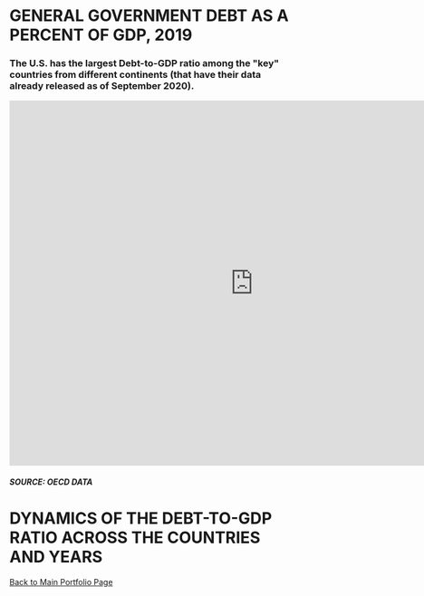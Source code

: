 
# GENERAL GOVERNMENT DEBT AS A PERCENT OF GDP, 2019

### The U.S. has the largest Debt-to-GDP ratio among the "key" countries from different continents (that have their data already released as of September 2020).

<iframe src="https://data.oecd.org/chart/65u7" width="860" height="645" style="border: 0" mozallowfullscreen="true" webkitallowfullscreen="true" allowfullscreen="true"><a href="https://data.oecd.org/chart/65u7" target="_blank">OECD Chart: General government debt, Total, % of GDP, Annual, 2019</a></iframe>

##### SOURCE: OECD DATA


# DYNAMICS OF THE DEBT-TO-GDP RATIO ACROSS THE COUNTRIES AND YEARS

<div class="flourish-embed flourish-chart" data-src="visualisation/3729659" data-url="https://flo.uri.sh/visualisation/3729659/embed" aria-label=""><script src="https://public.flourish.studio/resources/embed.js"></script></div>

[Back to Main Portfolio Page](/README.md)
